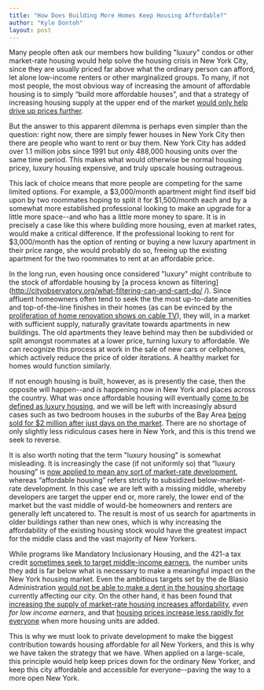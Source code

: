```yaml
---
title: "How Does Building More Homes Keep Housing Affordable?"
author: "Kyle Dontoh"
layout: post
---
```


Many people often ask our members how building "luxury" condos or other market-rate housing would help solve the housing crisis in New York City, since they are usually priced far above what the ordinary person can afford, let alone low-income renters or other marginalized groups. To many, if not most people, the most obvious way of increasing the amount of affordable housing is to simply “build more affordable houses”, and that a strategy of increasing housing supply at the upper end of the market [would only help drive up prices further](http://cityobservatory.org/urban-myth-busting-new-rental-housing-and-median-income-households/).

But the answer to this apparent dilemma is perhaps even simpler than the question: right now, there are simply fewer houses in New York City then there are people who want to rent or buy them. New York City has added over 1.1 million jobs since 1991 but only  488,000 housing units over the same time period. This makes what would otherwise be normal housing pricey, luxury housing expensive, and truly upscale housing outrageous.

This lack of choice means that more people are competing for the same limited options. For example, a $3,000/month apartment might find itself bid upon by two roommates hoping to split it for $1,500/month each and by a somewhat more established professional looking to make an upgrade for a little more space--and who has a little more money to spare. It is in precisely a case like this where building more housing, even at market rates, would make a critical difference. If the professional looking to rent for $3,000/month has the option of renting or buying a new luxury apartment in their price range, she would probably do so, freeing up the existing apartment for the two roommates to rent at an affordable price.

In the long run, even housing once considered "luxury" might contribute to the stock of affordable housing by [a process known as filtering](http://cityobservatory.org/what-filtering-can-and-cant-do/ /). Since affluent homeowners often tend to seek the the most up-to-date amenities and top-of-the-line finishes in their homes (as can be evinced by the [proliferation of home renovation shows on cable TV](https://www.curbed.com/2018/3/7/17087588/home-renovation-unnecessary-mcmansion-hell-wagner)), they will, in a market with sufficient supply, naturally gravitate towards apartments in new buildings. The old apartments they leave behind may then be subdivided or split amongst roommates at a lower price, turning luxury to affordable. We can recognize this process at work in the sale of new cars or cellphones, which actively reduce the price of older iterations. A healthy market for homes would function similarly.

If not enough housing is built, however, as is presently the case, then the opposite will happen--and *is* happening now in New York and places across the country. What was once affordable housing will eventually [come to be defined as luxury housing](http://www.nydailynews.com/life-style/real-estate/nyc-developers-reinventing-old-tenements-hip-homes-article-1.1983415), and we will be left with increasingly absurd cases such as two bedroom houses in the *suburbs* of the Bay Area [being sold for $2 million after just days on the market](https://sf.curbed.com/2018/3/2/17073100/silicon-valley-house-home-sunnyvale-record-price-crisis). There are no shortage of only slightly less ridiculous cases here in New York, and this is this trend we seek to reverse.

It is also worth noting that the term "luxury housing" is somewhat misleading. It is increasingly the case (if not uniformly so) that “luxury housing” is [now applied to mean any sort of market-rate development](https://artplusmarketing.com/market-rate-housing-isnt-a-bad-word-and-we-won-t-solve-the-housing-crisis-without-it-ce67c06aff4d), whereas “affordable housing” refers strictly to subsidized below-market-rate development. In this case we are left with a missing middle, whereby developers are target the upper end or, more rarely, the lower end of the market but the vast middle of would-be homeowners and renters are generally left uncatered to. The result is most of us search for apartments in older buildings rather than new ones, which is why increasing the affordability of  the existing housing stock would have the greatest impact for the middle class and the vast majority of New Yorkers.

While programs like Mandatory Inclusionary Housing, and the 421-a tax credit [sometimes seek to target middle-income earners](http://www1.nyc.gov/assets/hpd/downloads/pdf/about/hny-2.pdf), the number units they add is far below what is necessary to make a meaningful impact on the New York housing market. Even the ambitious targets set by the de Blasio Administration [would not be able to make a dent in the housing shortage](https://www.city-journal.org/html/de-blasio%E2%80%99s-misguided-housing-plan-11655.html) currently affecting our city. On the other hand, it has been found that [increasing the supply of market-rate housing increases affordability](http://www.lao.ca.gov/Publications/Report/3345), *even for low income earners*, and that [housing prices increase less rapidly for everyone](http://gawker.com/study-building-luxury-housing-for-gentrifiers-helps-th-1758724083) when more housing units are added.

This is why we must look to private development to make the biggest contribution towards housing affordable for all New Yorkers, and this is why we have taken the strategy that we have. When applied on a large-scale, this principle would help keep prices down for the ordinary New Yorker, and keep this city affordable and accessible for everyone--paving the way to a more open New York.
